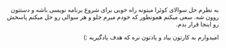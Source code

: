 <div dir="rtl">
  
به نظرم حل سوالای کوئرا میتونه راه خوبی برای شروع برنامه نویسی باشه و دستتون روون شه.
سعی میکنم همونطور که خودم میرم جلو و هر سوالی رو حل میکنم پاسخش رو اینجا قرار بدم.

امیدوارم به کارتون بیاد و یادتون نره که هدف یادگیریه :)
